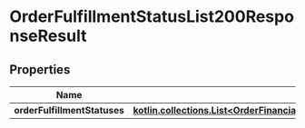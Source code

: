 
# OrderFulfillmentStatusList200ResponseResult

## Properties
| Name | Type | Description | Notes |
| ------------ | ------------- | ------------- | ------------- |
| **orderFulfillmentStatuses** | [**kotlin.collections.List&lt;OrderFinancialStatusList200ResponseResultOrderFinancialStatusesInner&gt;**](OrderFinancialStatusList200ResponseResultOrderFinancialStatusesInner.md) |  |  [optional] |



